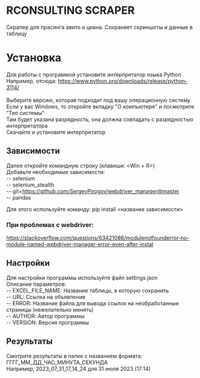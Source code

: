 # RCONSULTING SCRAPER
Скрапер для прасинга авито и циана. Сохраняет скриншоты и данные в таблицу

# Установка
Для работы с программой установите интерпретатор языка Python <br/>
Например, отсюда: https://www.python.org/downloads/release/python-3114/ <br/>
<br/>
Выберите версию, которая подходит под вашу операционную систему <br/>
Если у вас Windows, то откройте вкладку "О компьютере" и посмотрите "Тип системы" <br/>
Там будет указана разрядность, она должна совпадать с разрядностью интерпретатора <br/>
Скачайте и установите интерпретатор <br/>

## Зависимости

Далее откройте командную строку (клавиши: <Win + R>) <br/>
Добавьте необходимые зависимости: <br/>
-- selenium <br/>
-- selenium_stealth <br/>
-- git+https://github.com/SergeyPirogov/webdriver_manager@master <br/>
-- pandas <br/>

Для этого используйте команду: pip install <название зависимости> <br/>

### При проблемах с webdriver:
https://stackoverflow.com/questions/63421086/modulenotfounderror-no-module-named-webdriver-manager-error-even-after-instal <br/>

## Настройки
Для настройки программы используйте файл settings.json <br/>
Описание параметров: <br/>
-- EXCEL_FILE_NAME: Название таблицы, в которую сохранить <br/>
-- URL: Ссылка на объявление <br/>
-- ERROR: Название файла для вывода ссылок на необработанные страницы (нежелательно менять) <br/>
-- AUTHOR: Автор программы <br/>
-- VERSION: Версия программы <br/>

## Результаты
Смотрите результаты в папке с названием формата: ГГГГ_ММ_ДД_ЧАС_МИНУТА_СЕКУНДА  <br/>
Например, 2023_07_31_17_14_24 для 31 июля 2023 (17:14)
